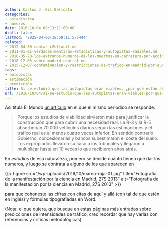 ```yaml
---
author: Carlos J. Gil Bellosta
categories:
- estadística
- números
date: 2016-10-04 08:13:21+00:00
draft: false
lastmod: '2025-04-06T18:59:11.575444'
related:
- 2012-04-30-contar-c2bffacil.md
- 2011-01-21-verdades-mentiras-estadisticas-y-autopistas-radiales.md
- 2018-05-28-los-extranos-numeros-de-los-muertos-en-carretera-por-accidente.md
- 2018-12-03-sobre-madrid-central.md
- 2015-12-07-contaminacion-y-restricciones-de-trafico-en-madrid-por-que-no-se-puede-ni-prevenir-ni-estimar.md
tags:
- autopistas
- estimación
- predicción
title: Si se estudió que las autopistas eran viables, ¿por qué están ahora en quiebra?
url: /2016/10/04/si-se-estudio-que-las-autopistas-eran-viables-por-que-estan-ahora-en-quiebra/
---
```


Así titula El Mundo [un artículo](http://www.elmundo.es/economia/2016/10/01/57eec0c0468aeb734a8b45b3.html) en el que el mismo periódico se responde:

>Porque los estudios de viabilidad sirvieron más para justificar la construcción que para cubrir una necesidad real. La R-3 y la R-5 absorberían 70.000 vehículos diarios según las estimaciones y el tráfico real es al menos cuatro veces inferior. En sentido contrario Gobierno, concesionarias y bancos subestimaron el coste del suelo. Los expropiados llevaron su caso a los tribunales y llegaron a multiplicar hasta en 10 veces lo que recibieron años atrás.

En _estudios_ de esa naturaleza, primero se decide cuánto tienen que dar los números, y luego se contrata a alguno de los que aparecen en

{{< figure src="/wp-uploads/2016/10/marea-roja-01.jpg" title="Fotografía de la manifestación por la ciencia en Madrid, 27S 2013" alt="Fotografía de la manifestación por la ciencia en Madrid, 27S 2013" >}}

para que cohoneste las cifras con citas de aquí y allá (con tal de que estén en inglés) y fórmulas tipografiadas en Word.

(Nota: el que quiera, que busque en estas páginas más entradas sobre predicciones de intensidades de tráfico; creo recordar que hay varias con referencias y críticas metodológicas).